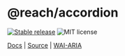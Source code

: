 # @reach/accordion

[![Stable release](https://img.shields.io/npm/v/@reach/accordion.svg)](https://npm.im/@reach/accordion) ![MIT license](https://badgen.now.sh/badge/license/MIT)

[Docs](https://reach.tech/accordion) | [Source](https://github.com/reach/reach-ui/tree/main/packages/accordion) | [WAI-ARIA](https://www.w3.org/TR/wai-aria-practices-1.2/#accordion)
